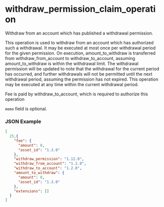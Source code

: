 # withdraw_permission_claim_operation

Withdraw from an account which has published a withdrawal permission.

This operation is used to withdraw from an account which has authorized such a withdrawal. It may be executed at most once per withdrawal period for the given permission. On execution, amount_to_withdraw is transferred from withdraw_from_account to withdraw_to_account, assuming amount_to_withdraw is within the withdrawal limit. The withdrawal permission will be updated to note that the withdrawal for the current period has occurred, and further withdrawals will not be permitted until the next withdrawal period, assuming the permission has not expired. This operation may be executed at any time within the current withdrawal period.

Fee is paid by withdraw_to_account, which is required to authorize this operation

`memo` field is optional.

### JSON Example

```json
[
  25,{
    "fee": {
      "amount": 0,
      "asset_id": "1.3.0"
    },
    "withdraw_permission": "1.12.0",
    "withdraw_from_account": "1.2.0",
    "withdraw_to_account": "1.2.0",
    "amount_to_withdraw": {
      "amount": 0,
      "asset_id": "1.3.0"
    },
    "extensions": []
  }
]
```